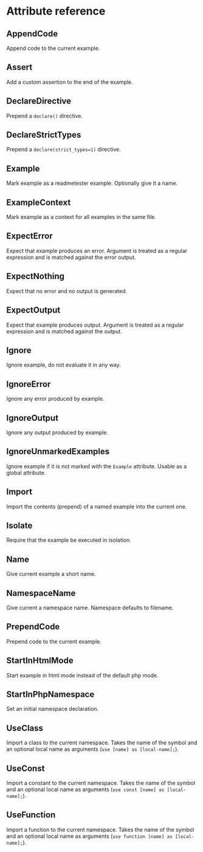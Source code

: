# Attribute reference

## AppendCode

Append code to the current example.

## Assert

Add a custom assertion to the end of the example.

## DeclareDirective

Prepend a `declare()` directive.

## DeclareStrictTypes

Prepend a `declare(strict_types=1)` directive.

## Example

Mark example as a readmetester example. Optionally give it a name.

## ExampleContext

Mark example as a context for all examples in the same file.

## ExpectError

Expect that example produces an error. Argument is treated as a regular
expression and is matched against the error output.

## ExpectNothing

Expect that no error and no output is generated.

## ExpectOutput

Expect that example produces output. Argument is treated as a regular
expression and is matched against the output.

## Ignore

Ignore example, do not evaluate it in any way.

## IgnoreError

Ignore any error produced by example.

## IgnoreOutput

Ignore any output produced by example.

## IgnoreUnmarkedExamples

Ignore example if it is not marked with the `Example` attribute. Usable as a
global attribute.

## Import

Import the contents (prepend) of a named example into the current one.

## Isolate

Require that the example be executed in isolation.

## Name

Give current example a short name.

## NamespaceName

Give current a namespace name. Namespace defaults to filename.

## PrependCode

Prepend code to the current example.

## StartInHtmlMode

Start example in html mode instead of the default php mode.

## StartInPhpNamespace

Set an initial namespace declaration.

## UseClass

Import a class to the current namespace. Takes the name of the symbol and an
optional local name as arguments (`use [name] as [local-name];`).

## UseConst

Import a constant to the current namespace. Takes the name of the symbol and an
optional local name as arguments (`use const [name] as [local-name];`).

## UseFunction

Import a function to the current namespace. Takes the name of the symbol and an
optional local name as arguments (`use function [name] as [local-name];`).
